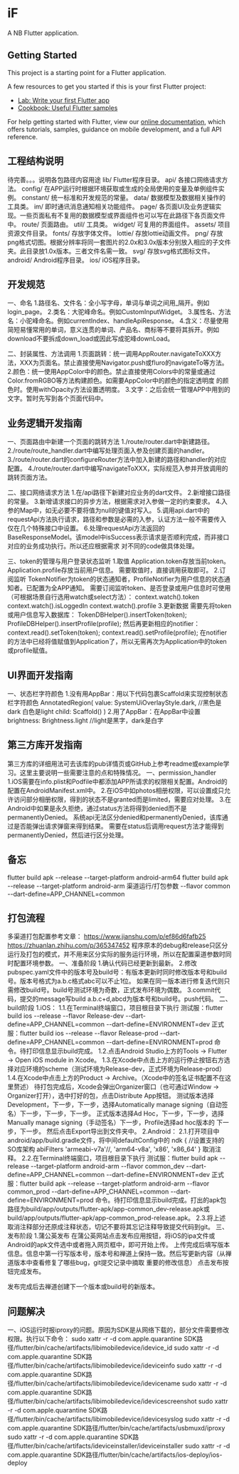 # iF

A NB Flutter application.

## Getting Started

This project is a starting point for a Flutter application.

A few resources to get you started if this is your first Flutter project:

- [Lab: Write your first Flutter app](https://flutter.dev/docs/get-started/codelab)
- [Cookbook: Useful Flutter samples](https://flutter.dev/docs/cookbook)

For help getting started with Flutter, view our
[online documentation](https://flutter.dev/docs), which offers tutorials,
samples, guidance on mobile development, and a full API reference.

## 工程结构说明
待完善。。。说明各包路径内容用途
lib/        Flutter程序目录。
  api/        各接口网络请求方法。
  config/     在APP运行时根据环境获取或生成的全局使用的变量及单例组件实例。
  constant/   统一标准和开发规范的常量。
  data/       数据模型及数据相关操作的工具类。
  im/         即时通讯消息通知相关功能组件。
  page/       各页面UI及业务逻辑实现。一些页面私有不复用的数据模型或界面组件也可以写在此路径下各页面文件中。
  route/      页面路由。
  util/       工具类。
  widget/     可复用的界面组件。
assets/     项目资源文件目录。
  fonts/      存放字体文件。
  lottie/     存放lottie动画文件。
  png/        存放png格式切图。根据分辨率将同一套图片的2.0x和3.0x版本分别放入相应的子文件夹。此目录放1.0x版本。三者文件名需一致。
  svg/        存放svg格式图标文件。
android/    Android程序目录。
ios/        iOS程序目录。

## 开发规范
一、命名
  1.路径名、文件名：全小写字母，单词与单词之间用_隔开。例如login_page。
  2.类名：大驼峰命名。例如CustomInputWidget。
  3.属性名、方法名：小驼峰命名。例如currentIndex、handleApiResponse。
  4.含义：尽量使用简短易懂常用的单词，意义连贯的单词、产品名、商标等不要将其拆开。例如download不要拆成down_load或因此写成驼峰downLoad。

二、封装属性、方法调用
  1.页面跳转：统一调用AppRouter.navigateToXXX方法，XXX为页面名。禁止直接使用Navigator.push或fluro的navigateTo等方法。
  2.颜色：统一使用AppColor中的颜色。禁止直接使用Colors中的常量或通过Color.fromRGBO等方法构建颜色。如需要AppColor中的颜色的指定透明度
  的颜色时。使用withOpacity方法设置透明度。
  3.文字：之后会统一管理APP中用到的文字。暂时先写到各个页面代码中。

## 业务逻辑开发指南
一、页面路由中新建一个页面的跳转方法
  1./route/router.dart中新建路径。
  2./route/route_handler.dart中编写处理页面入参及创建页面的handler。
  3./route/router.dart的configureRouter方法中加入新建的路径和handler的对应配置。
  4./route/router.dart中编写navigateToXXX，实际规范入参并开放调用的跳转页面方法。

二、接口网络请求方法
  1.在/api路径下新建对应业务的dart文件。
  2.新增接口路径的常量。
  3.新增请求接口的异步方法，根据需求对入参做一定的约束要求。
  4.入参的Map中，如无必要不要将值为null的键值对写入。
  5.调用api.dart中的requestApi方法执行请求，路径和参数是必需的入参，认证方法一般不需要传入仅在几个特殊接口中设置。
  6.处理requestApi方法返回的BaseResponseModel。该model中isSuccess表示请求是否顺利完成，而非接口对应的业务成功执行。所以还应根据需求
  对不同的code做具体处理。

三、token的管理与用户登录状态监听
  1.取值
    Application.token存放当前token。
    Application.profile存放当前用户信息。
    需要取值时，直接调用获取即可。
  2.订阅监听
    TokenNotifier为token的状态通知者，ProfileNotifier为用户信息的状态通知者。已配置为全APP通知。
    需要订阅监听token、是否登录或用户信息时可使用（可根据场景自行选用watch或select方法）：
    context.watch<TokenNotifier>().token
    context.watch<TokenNotifier>().isLoggedIn
    context.watch<ProfileNotifier>().profile
  3.更新数据
    需要先将token或用户信息写入数据库：
    TokenDBHelper().insertToken(token);
    ProfileDBHelper().insertProfile(profile);
    然后再更新相应的notifier：
    context.read<TokenNotifier>().setToken(token);
    context.read<ProfileNotifier>().setProfile(profile);
    在notifier的方法中已经将值赋值到Application了，所以无需再次为Application中的token或profile赋值。
  
## UI界面开发指南
一、状态栏字符颜色
  1.没有用AppBar：用以下代码包裹Scaffold来实现控制状态栏字符颜色
  AnnotatedRegion<SystemUiOverlayStyle>(
    value: SystemUiOverlayStyle.dark, //黑色是dark 白色是light
    child: Scaffold()
  )
  2.用了AppBar：在AppBar中设置brightness: Brightness.light //light是黑字，dark是白字
  
## 第三方库开发指南
第三方库的详细用法可去该库的pub详情页或GitHub上参考readme或example学习。这里主要说明一些需要注意的点和特殊情况。
一、permission_handler
  1.iOS需要在info.plist和Podfile中都添加APP所请求的权限相关配置。Android的配置在AndroidManifest.xml中。
  2.在iOS中如photos相册权限，可以设置成只允许访问部分相册权限，得到的状态不是granted而是limited，需要应对处理。
  3.在Android中如果是永久拒绝，通过status方法将得到denied而不是permanentlyDenied。
  系统api无法区分denied和permanentlyDenied，该库通过是否能弹出请求弹窗来得到结果。
  需要在status后调用request方法才能得到permanentlyDenied，然后进行区分处理。
  
## 备忘
flutter build apk --release --target-platform android-arm64
flutter build apk --release --target-platform android-arm
渠道运行/打包参数
--flavor common --dart-define=APP_CHANNEL=common

## 打包流程
多渠道打包配置参考文章：
https://www.jianshu.com/p/ef86d6fafb25
https://zhuanlan.zhihu.com/p/365347452
程序原本的debug和release只区分运行及打包的模式，并不用来区分实际的服务运行环境，所以在配置渠道参数时同时配置环境参数。
一、准备阶段
  1.确认代码已经更新到最新。
  2.修改pubspec.yaml文件中的版本号及build号：有版本更新时同时修改版本号和build号。版本号格式为a.b.c格式abc可以不止1位。
  如果在同一版本进行修复迭代则只需修改build号。build号测试环境为奇数，正式发布环境为偶数。
  3.commit代码，提交的message写build a.b.c+d,abcd为版本号和build号。push代码。
二、build阶段
  1.iOS：
  1.1.在Terminal终端窗口，项目根目录下执行
  测试服：flutter build ios --release --flavor Release-dev --dart-define=APP_CHANNEL=common --dart-define=ENVIRONMENT=dev
  正式服：flutter build ios --release --flavor Release-prod --dart-define=APP_CHANNEL=common --dart-define=ENVIRONMENT=prod
  命令。待打印信息显示build完成。
  1.2.点击Android Studio上方的Tools → Flutter → Open iOS module in Xcode。
  1.3.在Xcode中点击上方的运行停止按钮右方选择对应环境的scheme（测试环境为Release-dev，正式环境为Release-prod）
  1.4.在Xcode中点击上方的Product → Archive。（Xcode中的签名证书配置不在这里赘述）
  待打包完成后，Xcode会弹出Organizer窗口（也可通过Window → Organizer打开），选中打好的包，点击Distribute App按钮。
  测试版本选择Development，下一步，下一步，选择Automatically manage signing（自动签名）下一步，下一步，下一步。
  正式版本选择Ad Hoc，下一步，下一步，选择Manually manage signing（手动签名）下一步，Profile选择ad hoc版本的 下一步，下一步。
  然后点击Export导出到文件夹中。
  2.Android：
  2.1.打开项目中android/app/build.gradle文件，将中间defaultConfig中的
     ndk {
         //设置支持的SO库架构
         abiFilters 'armeabi-v7a'//, 'arm64-v8a', 'x86', 'x86_64'
     }
  取消注释。
  2.2.在Terminal终端窗口，项目根目录下执行
  测试服：flutter build apk --release --target-platform android-arm --flavor common_dev --dart-define=APP_CHANNEL=common --dart-define=ENVIRONMENT=dev
  正式服：flutter build apk --release --target-platform android-arm --flavor common_prod --dart-define=APP_CHANNEL=common --dart-define=ENVIRONMENT=prod
  命令。待打印信息显示build完成。打出的apk包路径为build/app/outputs/flutter-apk/app-common_dev-release.apk或build/app/outputs/flutter-apk/app-common_prod-release.apk。
  2.3.将上述取消注释部分还原成注释状态，切记不要将其忘记注释导致提交代码到git。
三、发布阶段
  1.蒲公英发布
  在蒲公英网站点击发布应用按钮，将iOS的ipa文件或Android的apk文件选中或者拖入网页框中，即可开始上传。
  上传完成后填写版本信息。信息中第一行写版本号，版本号和禅道上保持一致。然后写更新内容（从禅道版本中查看修复了哪些bug，git提交记录中摘取
  重要的修改信息）
  点击发布按钮完成发布。
  
  发布完成后去禅道创建下一个版本或build号的新版本。
  
## 问题解决
一、iOS运行时报iproxy的问题。原因为SDK是从网络下载的，部分文件需要修改权限。执行以下命令：
  sudo xattr -r -d com.apple.quarantine SDK路径/flutter/bin/cache/artifacts/libimobiledevice/idevice_id
  sudo xattr -r -d com.apple.quarantine SDK路径/flutter/bin/cache/artifacts/libimobiledevice/ideviceinfo
  sudo xattr -r -d com.apple.quarantine SDK路径/flutter/bin/cache/artifacts/libimobiledevice/idevicename
  sudo xattr -r -d com.apple.quarantine SDK路径/flutter/bin/cache/artifacts/libimobiledevice/idevicescreenshot
  sudo xattr -r -d com.apple.quarantine SDK路径/flutter/bin/cache/artifacts/libimobiledevice/idevicesyslog
  sudo xattr -r -d com.apple.quarantine SDK路径/flutter/bin/cache/artifacts/usbmuxd/iproxy
  sudo xattr -r -d com.apple.quarantine SDK路径/flutter/bin/cache/artifacts/ideviceinstaller/ideviceinstaller
  sudo xattr -r -d com.apple.quarantine SDK路径/flutter/bin/cache/artifacts/ios-deploy/ios-deploy